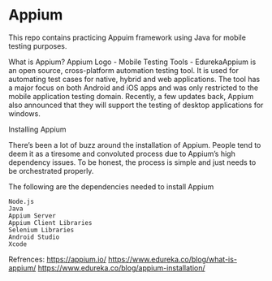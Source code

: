# Appium
This repo contains practicing Appuim framework using Java for mobile testing purposes.

What is Appium?
Appium Logo - Mobile Testing Tools - EdurekaAppium is an open source, cross-platform automation testing tool. 
It is used for automating test cases for native, hybrid and web applications. The tool has a major focus on both Android and iOS apps and was only restricted to the mobile application testing domain.
Recently, a few updates back, Appium also announced that they will support the testing of desktop applications for windows.

Installing Appium

There’s been a lot of buzz around the installation of Appium. People tend to deem it as a tiresome and convoluted process due to Appium’s high dependency issues. To be honest, the process is simple and just needs to be orchestrated properly.

The following are the dependencies needed to install Appium

    Node.js
    Java
    Appium Server
    Appium Client Libraries
    Selenium Libraries
    Android Studio
    Xcode
Refrences:
    https://appium.io/
    https://www.edureka.co/blog/what-is-appium/
    https://www.edureka.co/blog/appium-installation/
